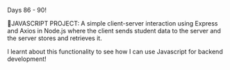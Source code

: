 Days 86 - 90!

🚀JAVASCRIPT PROJECT: A simple client-server interaction using Express and Axios in Node.js where the client sends student data to the server and the server stores and retrieves it.

I learnt about this functionality to see how I can use Javascript for backend development!
